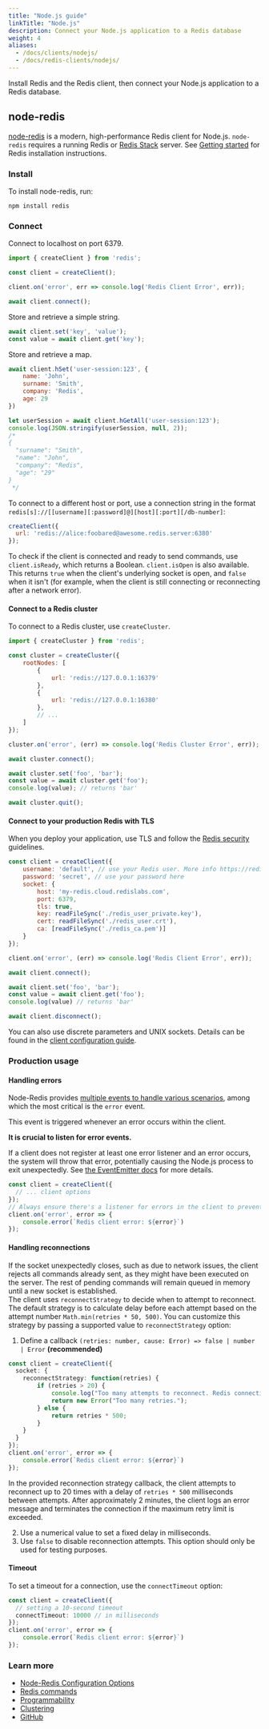 ```yaml
---
title: "Node.js guide"
linkTitle: "Node.js"
description: Connect your Node.js application to a Redis database
weight: 4
aliases:
  - /docs/clients/nodejs/
  - /docs/redis-clients/nodejs/
---
```


Install Redis and the Redis client, then connect your Node.js application to a Redis database. 

## node-redis

[node-redis](https://github.com/redis/node-redis) is a modern, high-performance Redis client for Node.js.
`node-redis` requires a running Redis or [Redis Stack](https://redis.io/docs/getting-started/install-stack/) server. See [Getting started](/docs/getting-started/) for Redis installation instructions.

### Install

To install node-redis, run:

```
npm install redis
```

### Connect

Connect to localhost on port 6379. 

```js
import { createClient } from 'redis';

const client = createClient();

client.on('error', err => console.log('Redis Client Error', err));

await client.connect();
```

Store and retrieve a simple string.

```js
await client.set('key', 'value');
const value = await client.get('key');
```

Store and retrieve a map.

```js
await client.hSet('user-session:123', {
    name: 'John',
    surname: 'Smith',
    company: 'Redis',
    age: 29
})

let userSession = await client.hGetAll('user-session:123');
console.log(JSON.stringify(userSession, null, 2));
/*
{
  "surname": "Smith",
  "name": "John",
  "company": "Redis",
  "age": "29"
}
 */
```

To connect to a different host or port, use a connection string in the format `redis[s]://[[username][:password]@][host][:port][/db-number]`:

```js
createClient({
  url: 'redis://alice:foobared@awesome.redis.server:6380'
});
```
To check if the client is connected and ready to send commands, use `client.isReady`, which returns a Boolean. `client.isOpen` is also available. This returns `true` when the client's underlying socket is open, and `false` when it isn't (for example, when the client is still connecting or reconnecting after a network error).

#### Connect to a Redis cluster

To connect to a Redis cluster, use `createCluster`.

```js
import { createCluster } from 'redis';

const cluster = createCluster({
    rootNodes: [
        {
            url: 'redis://127.0.0.1:16379'
        },
        {
            url: 'redis://127.0.0.1:16380'
        },
        // ...
    ]
});

cluster.on('error', (err) => console.log('Redis Cluster Error', err));

await cluster.connect();

await cluster.set('foo', 'bar');
const value = await cluster.get('foo');
console.log(value); // returns 'bar'

await cluster.quit();
```

#### Connect to your production Redis with TLS

When you deploy your application, use TLS and follow the [Redis security](/docs/management/security/) guidelines.

```js
const client = createClient({
    username: 'default', // use your Redis user. More info https://redis.io/docs/management/security/acl/
    password: 'secret', // use your password here
    socket: {
        host: 'my-redis.cloud.redislabs.com',
        port: 6379,
        tls: true,
        key: readFileSync('./redis_user_private.key'),
        cert: readFileSync('./redis_user.crt'),
        ca: [readFileSync('./redis_ca.pem')]
    }
});

client.on('error', (err) => console.log('Redis Client Error', err));

await client.connect();

await client.set('foo', 'bar');
const value = await client.get('foo');
console.log(value) // returns 'bar'

await client.disconnect();
```

You can also use discrete parameters and UNIX sockets. Details can be found in the [client configuration guide](https://github.com/redis/node-redis/blob/master/docs/client-configuration.md).

### Production usage

#### Handling errors
Node-Redis provides [multiple events to handle various scenarios](https://github.com/redis/node-redis?tab=readme-ov-file#events), among which the most critical is the `error` event.

This event is triggered whenever an error occurs within the client.

**It is crucial to listen for error events.**

If a client does not register at least one error listener and an error occurs, the system will throw that error, potentially causing the Node.js process to exit unexpectedly.
See [the EventEmitter docs](https://nodejs.org/api/events.html#events_error_events) for more details.

```typescript
const client = createClient({
  // ... client options
});
// Always ensure there's a listener for errors in the client to prevent process crashes due to unhandled errors
client.on('error', error => {
    console.error(`Redis client error: ${error}`)
});
```


#### Handling reconnections

If the socket unexpectedly closes, such as due to network issues, the client rejects all commands already sent, as they might have been executed on the server.
The rest of pending commands will remain queued in memory until a new socket is established.  
The client uses `reconnectStrategy` to decide when to attempt to reconnect. 
The default strategy is to calculate delay before each attempt based on the attempt number `Math.min(retries * 50, 500)`. You can customize this strategy by passing a supported value to `reconnectStrategy` option:

1. Define a callback `(retries: number, cause: Error) => false | number | Error` **(recommended)**
```typescript
const client = createClient({
  socket: {
    reconnectStrategy: function(retries) {
        if (retries > 20) {
            console.log("Too many attempts to reconnect. Redis connection was terminated");
            return new Error("Too many retries.");
        } else {
            return retries * 500;
        }
    }
  }
});
client.on('error', error => {
    console.error(`Redis client error: ${error}`)
});
```
In the provided reconnection strategy callback, the client attempts to reconnect up to 20 times with a delay of `retries * 500` milliseconds between attempts. 
After approximately 2 minutes, the client logs an error message and terminates the connection if the maximum retry limit is exceeded.

2. Use a numerical value to set a fixed delay in milliseconds.
3. Use `false` to disable reconnection attempts. This option should only be used for testing purposes.

#### Timeout

To set a timeout for a connection, use the `connectTimeout` option:
```typescript
const client = createClient({
  // setting a 10-second timeout  
  connectTimeout: 10000 // in milliseconds
});
client.on('error', error => {
    console.error(`Redis client error: ${error}`)
});
```

### Learn more

* [Node-Redis Configuration Options](https://github.com/redis/node-redis/blob/master/docs/client-configuration.md)
* [Redis commands](https://redis.js.org/#node-redis-usage-redis-commands)
* [Programmability](https://redis.js.org/#node-redis-usage-programmability)
* [Clustering](https://redis.js.org/#node-redis-usage-clustering)
* [GitHub](https://github.com/redis/node-redis)
 

